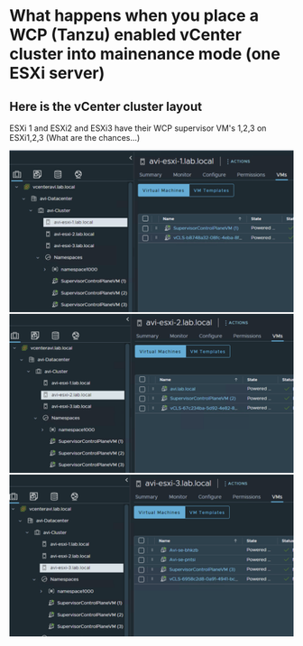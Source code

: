 # What happens when you place a WCP (Tanzu) enabled vCenter cluster into mainenance mode (one ESXi server) 

## Here is the vCenter cluster layout 

ESXi 1 and ESXi2 and ESXi3 have their WCP supervisor VM's 1,2,3 on ESXi1,2,3 (What are the chances...) 

![Version](https://github.com/ogelbric/MaintenanceModeWCP_enabled/blob/main/ESXi1.png)
![Version](https://github.com/ogelbric/MaintenanceModeWCP_enabled/blob/main/ESXi2.png)
![Version](https://github.com/ogelbric/MaintenanceModeWCP_enabled/blob/main/ESXi3.png)



